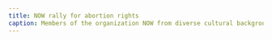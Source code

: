 ```yaml
---
title: NOW rally for abortion rights
caption: Members of the organization NOW from diverse cultural backgrounds, some wearing a golden Honored sash, hold the iconic circular sign and a banner which reads, “Keep Abortion and Birth Control Safe and Legal.” Courtesy of the National Organization for Women.
---
```

